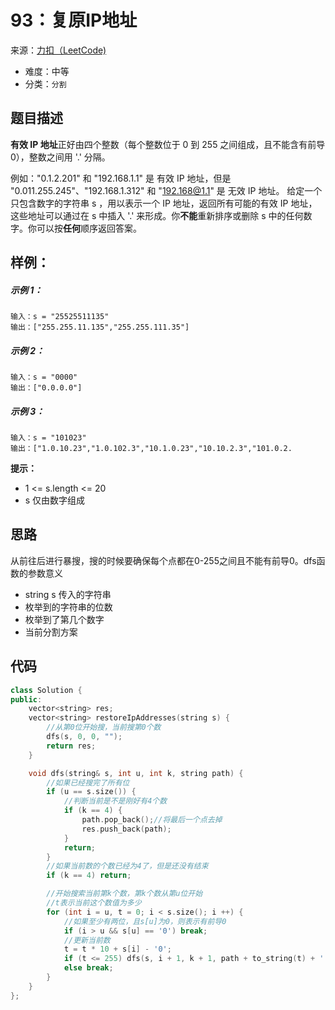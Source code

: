 # 93：复原IP地址
来源：[力扣（LeetCode)](https://leetcode-cn.com/problems/restore-ip-addresses/)

* 难度：中等
* 分类：`分割`

## 题目描述
**有效 IP 地址**正好由四个整数（每个整数位于 0 到 255 之间组成，且不能含有前导 0），整数之间用 '.' 分隔。

例如："0.1.2.201" 和 "192.168.1.1" 是 有效 IP 地址，但是 "0.011.255.245"、"192.168.1.312" 和 "192.168@1.1" 是 无效 IP 地址。
给定一个只包含数字的字符串 s ，用以表示一个 IP 地址，返回所有可能的有效 IP 地址，这些地址可以通过在 s 中插入 '.' 来形成。你**不能**重新排序或删除 s 中的任何数字。你可以按**任何**顺序返回答案。

## 样例：
##### 示例 1：
```
输入：s = "25525511135"
输出：["255.255.11.135","255.255.111.35"]
```
##### 示例 2：
```
输入：s = "0000"
输出：["0.0.0.0"]
```
##### 示例 3：
```
输入：s = "101023"
输出：["1.0.10.23","1.0.102.3","10.1.0.23","10.10.2.3","101.0.2.
```
**提示：**
* 1 <= s.length <= 20
* s 仅由数字组成
## 思路
从前往后进行暴搜，搜的时候要确保每个点都在0-255之间且不能有前导0。dfs函数的参数意义
* string s 传入的字符串
* 枚举到的字符串的位数
* 枚举到了第几个数字
* 当前分割方案


## 代码
```c++
class Solution {
public:
    vector<string> res;
    vector<string> restoreIpAddresses(string s) {
        //从第0位开始搜，当前搜第0个数
        dfs(s, 0, 0, "");
        return res;
    }

    void dfs(string& s, int u, int k, string path) {
        //如果已经搜完了所有位
        if (u == s.size()) {
            //判断当前是不是刚好有4个数
            if (k == 4) {
                path.pop_back();//将最后一个点去掉
                res.push_back(path);
            }
            return;
        }
        //如果当前数的个数已经为4了，但是还没有结束
        if (k == 4) return;

        //开始搜索当前第k个数，第k个数从第u位开始
        //t表示当前这个数值为多少
        for (int i = u, t = 0; i < s.size(); i ++) {
            //如果至少有两位，且s[u]为0，则表示有前导0
            if (i > u && s[u] == '0') break;
            //更新当前数
            t = t * 10 + s[i] - '0';
            if (t <= 255) dfs(s, i + 1, k + 1, path + to_string(t) + '.');
            else break;
        }
    }
};
```